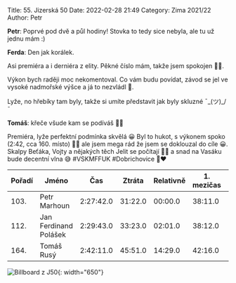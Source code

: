Title: 55. Jizerská 50
Date: 2022-02-28 21:49
Category: Zima 2021/22
Author: Petr

**Petr**: Poprvé pod dvě a půl hodiny! Stovka to tedy sice nebyla, ale tu už jednu mám :)

**Ferda**: Den jak korálek.

Asi premiéra a i derniéra z elity. Pěkné číslo mám, takže jsem spokojen 💪💪.

Výkon bych raději moc nekomentoval. Co vám budu povídat, závod se jel ve vysoké nadmořské výšce a já to nezvládl 🤣.

Lyže, no hřebíky tam byly, takže si umíte představit jak byly skluzné ¯\_(ツ)_/¯

**Tomáš**: křeče všude kam se podíváš 🧡🖤

Premiéra, lyže perfektní podmínka skvělá 😀 Byl to hukot, s výkonem spoko (2:42, cca 160. místo) 🥳🥳 ale jsem mega rád že jsem se doklouzal do cíle 😀. Skalpy Beťáka, Vojty a nějakých těch Jelit se počítají 💪💪 a snad na Vasáku bude decentní vlna 😅 #VSKMFFUK #Dobrichovice 💙❤️

| Pořadí | Jméno                 | Čas       | Ztráta  | Relativně | 1. mezičas | 2. mezičas | 3. mezičas |
|--------|-----------------------|-----------|---------|-----------|------------|------------|------------|
| 103.   | Petr Marhoun          | 2:27:42.0 | 31:22.0 | 00:00.0   | 38:11.0    | 1:10:58.0  | 1:43:26.0  |
| 112.   | Jan Ferdinand Polášek | 2:29:43.0 | 33:23.0 | 02:01.0   | 38:12.0    | 1:11:21.0  | 1:44:17.0  |
| 164.   | Tomáš Rusý            | 2:42:11.0 | 45:51.0 | 14:29.0   | 42:16.0    | 1:17:58.0  | 1:53:29.0  |

![Billboard z J50]({static}/static/zima-2021-22/j50-billboard.jpg){: width="650"}
